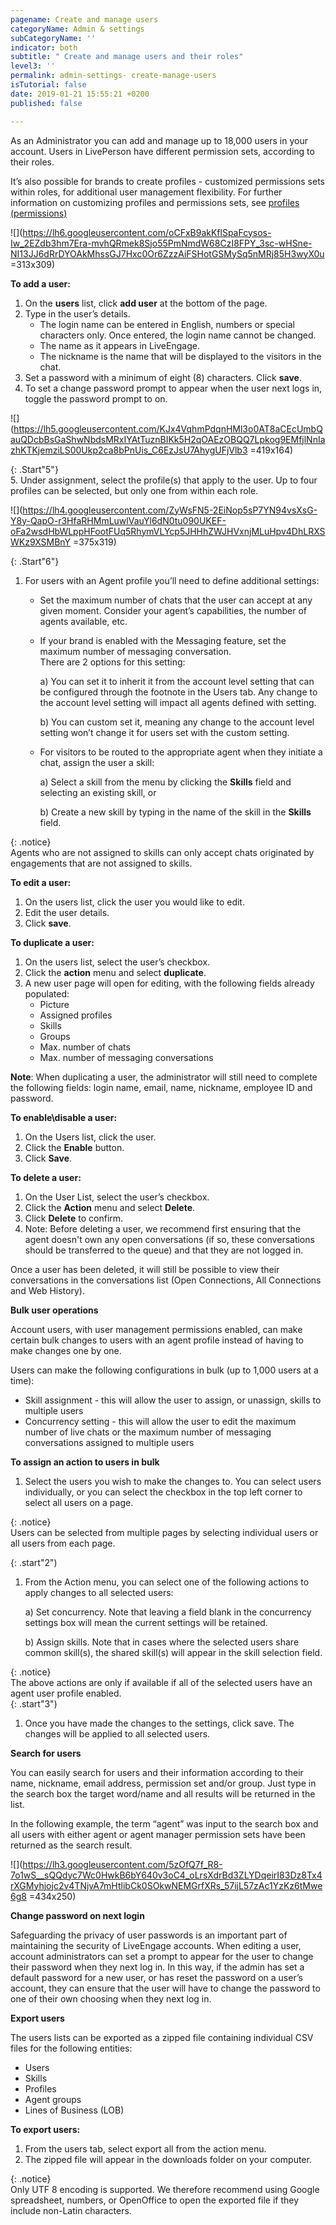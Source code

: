 ```yaml
---
pagename: Create and manage users
categoryName: Admin & settings
subCategoryName: ''
indicator: both
subtitle: " Create and manage users and their roles"
level3: ''
permalink: admin-settings- create-manage-users
isTutorial: false
date: 2019-01-21 15:55:21 +0200
published: false

---
```

As an Administrator you can add and manage up to 18,000 users in your account. Users in LivePerson have different permission sets, according to their roles.

It’s also possible for brands to create profiles - customized permissions sets within roles, for additional user management flexibility. For further information on customizing profiles and permissions sets, see [profiles (permissions)]()

![](https://lh6.googleusercontent.com/oCFxB9akKflSpaFcysos-Iw_2EZdb3hm7Era-mvhQRmek8Sjo55PmNmdW68CzI8FPY_3sc-wHSne-NI13JJ6dRrDYOAkMhssGJ7Hxc0Or6ZzzAiFSHotGSMySq5nMRj85H3wyX0u =313x309)

**To add a user:**

1. On the **users** list, click **add user** at the bottom of the page.
2. Type in the user’s details.
   * The login name can be entered in English, numbers or special characters only. Once entered, the login name cannot be changed.
   * The name as it appears in LiveEngage.
   * The nickname is the name that will be displayed to the visitors in the chat.
3. Set a password with a minimum of eight (8) characters. Click **save**.
4. To set a change password prompt to appear when the user next logs in, toggle the password prompt to on.

![](https://lh5.googleusercontent.com/KJx4VqhmPdqnHMl3o0AT8aCEcUmbQauQDcbBsGaShwNbdsMRxIYAtTuznBIKk5H2qOAEzOBQQ7Lpkog9EMfjlNnIazhKTKjemziLS00Ukp2ca8bPnUis_C6EzJsU7AhygUFjVlb3 =419x164)

{: .Start"5"}   
5\. Under assignment, select the profile(s) that apply to the user. Up to four profiles can be selected, but only one from within each role.

![](https://lh4.googleusercontent.com/ZyWsFN5-2EiNop5sP7YN94vsXsG-Y8y-QapO-r3HfaRHMmLuwlVauYl6dN0tu090UKEF-oFa2wsdHbWLppHFootFUq5RhymVLYcp5JHHhZWJHVxnjMLuHpv4DhLRXSWKz9XSMBnY =375x319)

{: .Start"6"} 

1. For users with an Agent profile you’ll need to define additional settings:
   * Set the maximum number of chats that the user can accept at any given moment. Consider your agent’s capabilities, the number of agents available, etc.
   * If your brand is enabled with the Messaging feature, set the maximum number of messaging conversation.   
     There are 2 options for this setting:

     a) You can set it to inherit it from the account level setting that can be configured through the footnote in the Users tab. Any change to the account level setting will impact all agents defined with setting.

     b) You can custom set it, meaning any change to the account level setting won’t change it for users set with the custom setting.
   * For visitors to be routed to the appropriate agent when they initiate a chat, assign the user a skill:

     a) Select a skill from the menu by clicking the **Skills** field and selecting an existing skill, or

     b) Create a new skill by typing in the name of the skill in the **Skills** field.

{: .notice}  
Agents who are not assigned to skills can only accept chats originated by engagements that are not assigned to skills.

**To edit a user:**

1. On the users list, click the user you would like to edit.
2. Edit the user details.
3. Click **save**.

**To duplicate a user:**

1. On the users list, select the user’s checkbox.
2. Click the **action** menu and select **duplicate**.
3. A new user page will open for editing, with the following fields already populated:
   * Picture
   * Assigned profiles
   * Skills
   * Groups
   * Max. number of chats
   * Max. number of messaging conversations

**Note**: When duplicating a user, the administrator will still need to complete the following fields: login name, email, name, nickname, employee ID and password.

**To enable\\disable a user:**

1. On the Users list, click the user.
2. Click the **Enable** button.
3. Click **Save**.

**To delete a user:**

1. On the User List, select the user’s checkbox.
2. Click the **Action** menu and select **Delete**.
3. Click **Delete** to confirm.
4. Note: Before deleting a user, we recommend first ensuring that the agent doesn't own any open conversations (if so, these conversations should be transferred to the queue) and that they are not logged in.

Once a user has been deleted, it will still be possible to view their conversations in the conversations list (Open Connections, All Connections and Web History).

**Bulk user operations**

Account users, with user management permissions enabled, can make certain bulk changes to users with an agent profile instead of having to make changes one by one.

Users can make the following configurations in bulk (up to 1,000 users at a time):

* Skill assignment - this will allow the user to assign, or unassign, skills to multiple users
* Concurrency setting - this will allow the user to edit the maximum number of live chats or the maximum number of messaging conversations assigned to multiple users

**To assign an action to users in bulk**

1. Select the users you wish to make the changes to. You can select users individually, or you can select the checkbox in the top left corner to select all users on a page.

{: .notice}  
Users can be selected from multiple pages by selecting individual users or all users from each page.

{: .start"2")

1. From the Action menu, you can select one of the following actions to apply changes to all selected users:

   a) Set concurrency. Note that leaving a field blank in the concurrency settings box will mean the current settings will be retained.

   b) Assign skills. Note that in cases where the selected users share common skill(s), the shared skill(s) will appear in the skill selection field.

{: .notice}  
The above actions are only if available if all of the selected users have an agent user profile enabled.  
{: .start"3")

1. Once you have made the changes to the settings, click save. The changes will be applied to all selected users.

**Search for users**

You can easily search for users and their information according to their name, nickname, email address, permission set and/or group. Just type in the search box the target word/name and all results will be returned in the list.

In the following example, the term “agent” was input to the search box and all users with either agent or agent manager permission sets have been returned as the search result.

![](https://lh3.googleusercontent.com/5zOfQ7f_R8-7o1wS__sQQdyc7Wc0HwkB6bY640v3oC4_oLrsXdrBd3ZLYDqeirI83Dz8Tx4rXGMyhjojc2v4TNjvA7mHtlibCk0SOkwNEMGrfXRs_57ijL57zAc1YzKz6tMwe6g8 =434x250)

**Change password on next login**

Safeguarding the privacy of user passwords is an important part of maintaining the security of LiveEngage accounts. When editing a user, account administrators can set a prompt to appear for the user to change their password when they next log in. In this way, if the admin has set a default password for a new user, or has reset the password on a user’s account, they can ensure that the user will have to change the password to one of their own choosing when they next log in.

**Export users**

The users lists can be exported as a zipped file containing individual CSV files for the following entities:

* Users
* Skills
* Profiles
* Agent groups
* Lines of Business (LOB)

**To export users:**

1. From the users tab, select export all from the action menu.
2. The zipped file will appear in the downloads folder on your computer.

{: .notice}  
Only UTF 8 encoding is supported. We therefore recommend using Google spreadsheet, numbers, or OpenOffice to open the exported file if they include non-Latin characters.